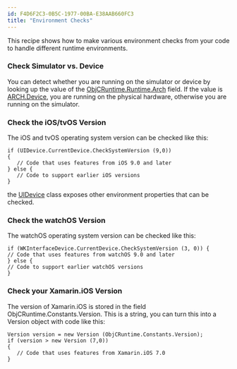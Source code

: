 ```yaml
---
id: F4D6F2C3-0B5C-1977-00BA-E38AAB660FC3
title: "Environment Checks"
---
```


This recipe shows how to make various environment checks from your code
to handle different runtime environments.

 <a name="Check_Simulator_vs_Device" class="injected"></a>


### Check Simulator vs. Device

You can detect whether you are running on the simulator or device by looking
up the value of the [ObjCRuntime.Runtime.Arch](/api/field/ObjCRuntime.Runtime.Arch/) field. If the value is [ARCH.Device](/api/type/ObjCRuntime.Arch/), you are running on the physical hardware,
otherwise you are running on the simulator.

 <a name="Check_your_iOS_Version" class="injected"></a>


### Check the iOS/tvOS Version

The iOS and tvOS operating system version can be checked like this:

```
if (UIDevice.CurrentDevice.CheckSystemVersion (9,0))
{
   // Code that uses features from iOS 9.0 and later
} else {
   // Code to support earlier iOS versions
}
```

the [UIDevice](https://developer.xamarin.com/api/type/UIKit.UIDevice/) class exposes other environment properties that can be checked.




### Check the watchOS Version

The watchOS operating system version can be checked like this:

    if (WKInterfaceDevice.CurrentDevice.CheckSystemVersion (3, 0)) {
    // Code that uses features from watchOS 9.0 and later
    } else {
    // Code to support earlier watchOS versions
    }

 <a name="Check_your_Xamarin_iOS_Version" class="injected"></a>

### Check your Xamarin.iOS Version

The version of Xamarin.iOS is stored in the field ObjCRuntime.Constants.Version. This is a string, you can turn this
into a Version object with code like this:

```
Version version = new Version (ObjCRuntime.Constants.Version);
if (version > new Version (7,0))
{
   // Code that uses features from Xamarin.iOS 7.0
}
```

